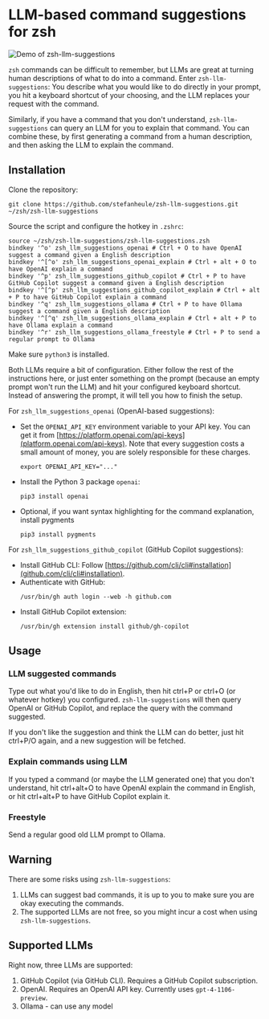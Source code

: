 # LLM-based command suggestions for zsh

![Demo of zsh-llm-suggestions](https://github.com/stefanheule/zsh-llm-suggestions/blob/master/zsh-llm-suggestions.gif?raw=true)

`zsh` commands can be difficult to remember, but LLMs are great at turning
human descriptions of what to do into a command. Enter `zsh-llm-suggestions`:
You describe what you would like to do directly in your prompt, you hit a
keyboard shortcut of your choosing, and the LLM replaces your request with
the command.

Similarly, if you have a command that you don't understand, `zsh-llm-suggestions`
can query an LLM for you to explain that command. You can combine these, by
first generating a command from a human description, and then asking the LLM
to explain the command.

## Installation

Clone the repository:

```
git clone https://github.com/stefanheule/zsh-llm-suggestions.git ~/zsh/zsh-llm-suggestions
```

Source the script and configure the hotkey in `.zshrc`:

```
source ~/zsh/zsh-llm-suggestions/zsh-llm-suggestions.zsh
bindkey '^o' zsh_llm_suggestions_openai # Ctrl + O to have OpenAI suggest a command given a English description
bindkey '^[^o' zsh_llm_suggestions_openai_explain # Ctrl + alt + O to have OpenAI explain a command
bindkey '^p' zsh_llm_suggestions_github_copilot # Ctrl + P to have GitHub Copilot suggest a command given a English description
bindkey '^[^p' zsh_llm_suggestions_github_copilot_explain # Ctrl + alt + P to have GitHub Copilot explain a command
bindkey '^q' zsh_llm_suggestions_ollama # Ctrl + P to have Ollama suggest a command given a English description
bindkey '^[^q' zsh_llm_suggestions_ollama_explain # Ctrl + alt + P to have Ollama explain a command
bindkey '^r' zsh_llm_suggestions_ollama_freestyle # Ctrl + P to send a regular prompt to Ollama
```

Make sure `python3` is installed.

Both LLMs require a bit of configuration. Either follow the rest of the instructions
here, or just enter something on the prompt (because an empty prompt won't run the
LLM) and hit your configured keyboard shortcut. Instead of answering the prompt, it will
tell you how to finish the setup.

For `zsh_llm_suggestions_openai` (OpenAI-based suggestions):
- Set the `OPENAI_API_KEY` environment variable to your API key. You can get it
  from [https://platform.openai.com/api-keys](platform.openai.com/api-keys). Note
  that every suggestion costs a small amount of money, you are solely responsible for
  these charges.
  ```
  export OPENAI_API_KEY="..."
  ```
- Install the Python 3 package `openai`:
  ```
  pip3 install openai
  ```
- Optional, if you want syntax highlighting for the command explanation, install pygments
  ```
  pip3 install pygments
  ```

For `zsh_llm_suggestions_github_copilot` (GitHub Copilot suggestions):
- Install GitHub CLI: Follow [https://github.com/cli/cli#installation](github.com/cli/cli#installation).
- Authenticate with GitHub:
  ```
  /usr/bin/gh auth login --web -h github.com
  ```
- Install GitHub Copilot extension:
  ```
  /usr/bin/gh extension install github/gh-copilot
  ```

## Usage

### LLM suggested commands

Type out what you'd like to do in English, then hit ctrl+P or ctrl+O (or whatever hotkey)
you configured. `zsh-llm-suggestions` will then query OpenAI or GitHub Copilot, and replace
the query with the command suggested.

If you don't like the suggestion and think the LLM can do better, just hit ctrl+P/O again,
and a new suggestion will be fetched.

### Explain commands using LLM

If you typed a command (or maybe the LLM generated one) that you don't understand, hit
ctrl+alt+O to have OpenAI explain the command in English, or hit ctrl+alt+P to have
GitHub Copilot explain it.

### Freestyle

Send a regular good old LLM prompt to Ollama.

## Warning

There are some risks using `zsh-llm-suggestions`:
1. LLMs can suggest bad commands, it is up to you to make sure you
   are okay executing the commands.
2. The supported LLMs are not free, so you might incur a cost when using `zsh-llm-suggestions`.

## Supported LLMs

Right now, three LLMs are supported:
1. GitHub Copilot (via GitHub CLI). Requires a GitHub Copilot subscription.
2. OpenAI. Requires an OpenAI API key. Currently uses `gpt-4-1106-preview`.
3. Ollama - can use any model

